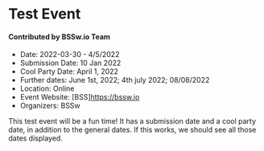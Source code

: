 # Test Event

#### Contributed by BSSw.io Team

- Date: 2022-03-30 - 4/5/2022
- Submission Date: 10 Jan 2022
- Cool Party Date: April 1, 2022
- Further dates: June 1st, 2022; 4th july 2022; 08/08/2022
- Location: Online
- Event Website: [BSS]https://bssw.io
- Organizers: BSSw

This test event will be a fun time! It has a submission date and a cool party date, in addition to the general dates. If this works, we should see all those dates displayed.

<!---
Publish: yes
Pinned: no
Topics: high performance computing, projects and organizations
--->
